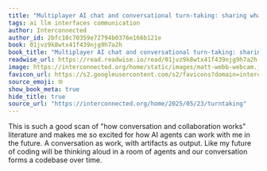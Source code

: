 ```yaml
---
title: "Multiplayer AI chat and conversational turn-taking: sharing what we learnt via Interconnected"
tags: ai llm interfaces communication
author: Interconnected
author_id: 2bfc10c70359e72794b0376e166b121e
book: 01jvz9k8wtx41f439njg9h7a2h
book_title: "Multiplayer AI chat and conversational turn-taking: sharing what we learnt"
readwise_url: https://read.readwise.io/read/01jvz9k8wtx41f439njg9h7a2h
image: https://interconnected.org/home/static/images/matt-webb-webcam.jpg?v=1
favicon_url: https://s2.googleusercontent.com/s2/favicons?domain=interconnected.org
source_emoji: 🌐
show_book_meta: true
hide_title: true
source_url: "https://interconnected.org/home/2025/05/23/turntaking"
---
```


This is such a good scan of "how conversation and collaboration works" literature and makes me so excited for how AI agents can work with me in the future. A conversation as work, with artifacts as output. Like my future of coding will be thinking aloud in a room of agents and our conversation forms a codebase over time.
